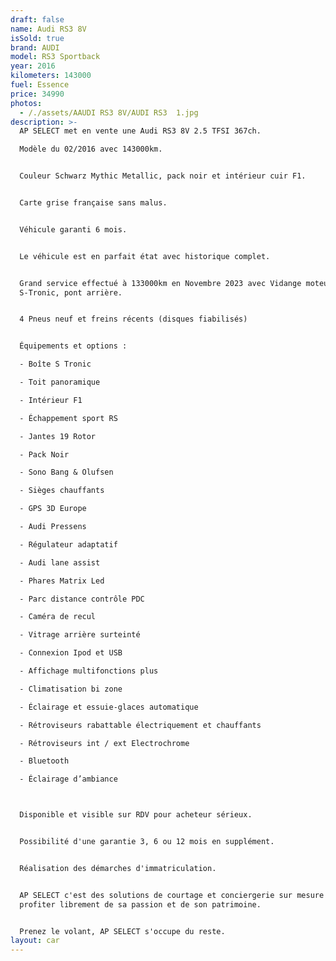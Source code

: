 ```yaml
---
draft: false
name: Audi RS3 8V
isSold: true
brand: AUDI
model: RS3 Sportback
year: 2016
kilometers: 143000
fuel: Essence
price: 34990
photos:
  - /./assets/AAUDI RS3 8V/AUDI RS3  1.jpg
description: >-
  AP SELECT met en vente une Audi RS3 8V 2.5 TFSI 367ch.

  Modèle du 02/2016 avec 143000km.


  Couleur Schwarz Mythic Metallic, pack noir et intérieur cuir F1.


  Carte grise française sans malus.


  Véhicule garanti 6 mois.


  Le véhicule est en parfait état avec historique complet.


  Grand service effectué à 133000km en Novembre 2023 avec Vidange moteur,
  S-Tronic, pont arrière.


  4 Pneus neuf et freins récents (disques fiabilisés)


  Équipements et options :

  - Boîte S Tronic

  - Toit panoramique

  - Intérieur F1

  - Échappement sport RS

  - Jantes 19 Rotor

  - Pack Noir

  - Sono Bang & Olufsen

  - Sièges chauffants

  - GPS 3D Europe

  - Audi Pressens

  - Régulateur adaptatif

  - Audi lane assist

  - Phares Matrix Led

  - Parc distance contrôle PDC

  - Caméra de recul

  - Vitrage arrière surteinté

  - Connexion Ipod et USB

  - Affichage multifonctions plus

  - Climatisation bi zone

  - Éclairage et essuie-glaces automatique

  - Rétroviseurs rabattable électriquement et chauffants

  - Rétroviseurs int / ext Electrochrome

  - Bluetooth

  - Éclairage d’ambiance



  Disponible et visible sur RDV pour acheteur sérieux.


  Possibilité d'une garantie 3, 6 ou 12 mois en supplément.


  Réalisation des démarches d'immatriculation.


  AP SELECT c'est des solutions de courtage et conciergerie sur mesure pour
  profiter librement de sa passion et de son patrimoine.


  Prenez le volant, AP SELECT s'occupe du reste.
layout: car
---
```


